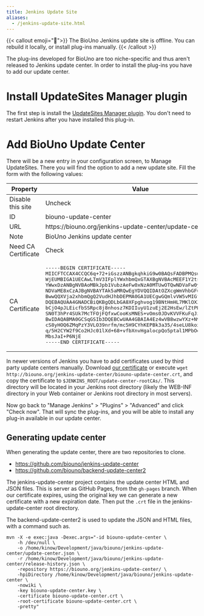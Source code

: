 ```yaml
---
title: Jenkins Update Site
aliases:
  - /jenkins-update-site.html
---
```


{{< callout emoji="👾">}}
The BioUno Jenkins update site is offline. You can rebuild it locally, or install plug-ins manually.
{{< /callout >}}

The plug-ins developed for BioUno are too niche-specific and thus aren't released to 
Jenkins update center. In order to install the plug-ins you have to add our update 
center.

# Install UpdateSites Manager plugin

The first step is install the [UpdateSites Manager plugin](https://wiki.jenkins.io/display/JENKINS/UpdateSites+Manager+plugin). 
You don't need to restart Jenkins after you have installed this plug-in.

# Add BioUno Update Center

There will be a new entry in your configuration screen, to Manage UpdateSites. There you 
will find the option to add a new update site. Fill the form with the following values:

<table class='pure-table pure-table-bordered'>
	<thead>
		<tr>
			<th>Property</th>
			<th>Value</th>
		</tr>
	</thead>
	<tbody>
		<tr>
			<td>Disable this site</td><td>Uncheck</td>
		</tr>
		<tr>
			<td>ID</td><td>biouno-update-center</td>
		</tr>
		<tr>
			<td>URL</td><td>https://biouno.org/jenkins-update-center/update-center.json</td>
		</tr>
		<tr>
			<td>Note</td><td>BioUno Jenkins update center</td>
		</tr>
		<tr>
			<td>Need CA Certificate</td><td>Check</td>
		</tr>
		<tr>
			<td>CA Certificate</td><td><pre>-----BEGIN CERTIFICATE-----
MIICFTCCAX4CCQC6q+72+iGszzANBgkqhkiG9w0BAQsFADBPMQswCQYDVQQGEwJO
WjEUMBIGA1UECAwLTmV3IFplYWxhbmQxGTAXBgNVBAcMEEF1Y2tsYW5kIENlbnRy
YWwxDzANBgNVBAoMBkJpb1VubzAeFw0xNzA0MTUwOTQwNDVaFw0yMDA0MTQwOTQw
NDVaME8xCzAJBgNVBAYTAk5aMRQwEgYDVQQIDAtOZXcgWmVhbGFuZDEZMBcGA1UE
BwwQQXVja2xhbmQgQ2VudHJhbDEPMA0GA1UECgwGQmlvVW5vMIGfMA0GCSqGSIb3
DQEBAQUAA4GNADCBiQKBgQDLbGA8XFpghvog19BNtHmHL7MKlOX35d78gDST93EF
bCjO4pJLEicfbSSRpc8j8nhosz7KDIIuyU1zuEj2E2HsEw/lZtPNGitGji1+ZDO8
SN0T3hPr4SUk7McTFOjFQfxwCooKsMNES+vOms0JDvKVVFKuFqJzuUj4VdlgIKe1
BwIDAQABMA0GCSqGSIb3DQEBCwUAA4GBAIA4Ez4wVB8wzwYXz+N9Bky6qt7TYiKm
cS8yHOQ6ZMqPzY3VLO39nrfm/mc5H9CYhKEPBk3a35/4seLU8koxpEOk5APvj8tb
q/5H2CYW2f9Co2HJc01lXd+68+vfbXnvHgalocpQo5ptal1MPbOdVJFkQ4g0L4Gh
MbsJaI+P6NjE
-----END CERTIFICATE-----</pre></td>
		</tr>
	</tbody>
</table>

In newer versions of Jenkins you have to add certificates used by third party
update centers manually. Download [our certificate](http://biouno.org/jenkins-update-center/biouno-update-center.crt) 
or execute `wget http://biouno.org/jenkins-update-center/biouno-update-center.crt`, and copy the certificate to `$JENKINS_ROOT/update-center-rootCAs/`. This directory will be located in your Jenkins root directory (likely the WEB-INF directory in your Web container or Jenkins root directory in most servers).

Now go back to "Manage Jenkins" > "Plugins" > "Advanced" and click 
"Check now". That will sync the plug-ins, and you will be able to 
install any plug-in available in our update center.

## Generating update center

When generating the update center, there are two repositories to clone.

* https://github.com/biouno/jenkins-update-center
* https://github.com/biouno/backend-update-center2

The jenkins-update-center project contains the update center HTML and JSON files. This is server as GitHub
Pages, from the `gh-pages` branch. When our certificate expires, using the original key we can generate
a new certificate with a new expiration date. Then put the `.crt` file in the jenkins-update-center root directory.

The backend-update-center2 is used to update the JSON and HTML files, with a command such as.

```
mvn -X -e exec:java -Dexec.args="-id biouno-update-center \
    -h /dev/null \
    -o /home/kinow/Development/java/biouno/jenkins-update-center/update-center.json \
    -r /home/kinow/Development/java/biouno/jenkins-update-center/release-history.json \
    -repository https://biouno.org/jenkins-update-center/ \
    -hpiDirectory /home/kinow/Development/java/biouno/jenkins-update-center \
    -nowiki \
    -key biouno-update-center.key \
    -certificate biouno-update-center.crt \
    -root-certificate biouno-update-center.crt \
    -pretty"
```
